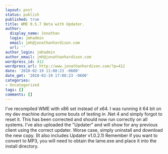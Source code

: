 ```yaml
---
layout: post
status: publish
published: true
title: WME 0.5.7 Beta with Updater.
author:
  display_name: Jonathan
  login: jmhadmin
  email: jmh@jonathanhardison.com
  url: ''
author_login: jmhadmin
author_email: jmh@jonathanhardison.com
wordpress_id: 412
wordpress_url: http://www.jonathanhardison.com/?p=412
date: '2010-02-19 11:08:23 -0600'
date_gmt: '2010-02-19 17:08:23 -0600'
categories:
- Uncategorized
tags: []
comments: []
---
```

I've recompiled WME with x86 set instead of x64. I was running it 64 bit on my dev machine during some bouts of testing in .Net 4 and simply forgot to reset it.
This has been corrected and should now run correctly on all systems.
I've also uploaded the "Updater" and will show for any previous client using the correct updater. Worse case, simply uninstall and download the new copy. (It also includes Updater v1.0.2.1)
Remember if you want to convert to MP3, you will need to obtain the lame.exe and place it into the install directory.
